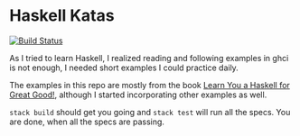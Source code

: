 # Haskell Katas

[![Build Status](https://github.com/adomokos/haskell-katas/actions/workflows/project-build.yml/badge.svg)](https://github.com/adomokos/haskell-katas/actions/workflows/project-build.yml)

As I tried to learn Haskell, I realized reading and following examples in ghci is not enough, I needed short examples I could practice daily.

The examples in this repo are mostly from the book [Learn You a Haskell for Great Good!](http://learnyouahaskell.com/), although I started incorporating other examples as well.

`stack build` should get you going and `stack test` will run all the specs. You are done, when all the specs are passing.

